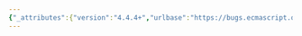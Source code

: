 ```yaml
---
{"_attributes":{"version":"4.4.4+","urlbase":"https://bugs.ecmascript.org/","maintainer":"dherman@mozilla.com"},"bug":{"bug_id":2474,"creation_ts":"2014-01-28 07:25:00 -0800","short_desc":"12.4.4.2 Evaluation: Unnecessary test in step 4a","delta_ts":"2014-04-06 11:30:00 -0700","product":"Draft for 6th Edition","component":"technical issue","version":"Rev 22: January 20, 2014 Draft","rep_platform":"All","op_sys":"All","bug_status":"RESOLVED","resolution":"FIXED","priority":"Normal","bug_severity":"normal","everconfirmed":true,"reporter":{"uid":"andrebargull","name":"André Bargull"},"assigned_to":{"uid":"allen","name":"Allen Wirfs-Brock"},"long_desc":[{"commentid":7139,"comment_count":0,"who":{"uid":"andrebargull","name":"André Bargull"},"bug_when":"2014-01-28 07:25:17 -0800","thetext":"12.4.4.2 Runtime Semantics: Evaluation, step 4a:\n\n> If IsStrictReference(ref) is true, then throw a SyntaxError exception.\n\nThe if-condition always evaluates to false due to the early error restriction in 12.4.4.1."},{"commentid":7308,"comment_count":1,"who":{"uid":"allen","name":"Allen Wirfs-Brock"},"bug_when":"2014-02-14 14:36:53 -0800","thetext":"fixed in rev23 editor's draft"},{"commentid":7540,"comment_count":2,"who":{"uid":"allen","name":"Allen Wirfs-Brock"},"bug_when":"2014-04-06 11:30:00 -0700","thetext":"fixed in rev23 draft"}]}}
---
```

